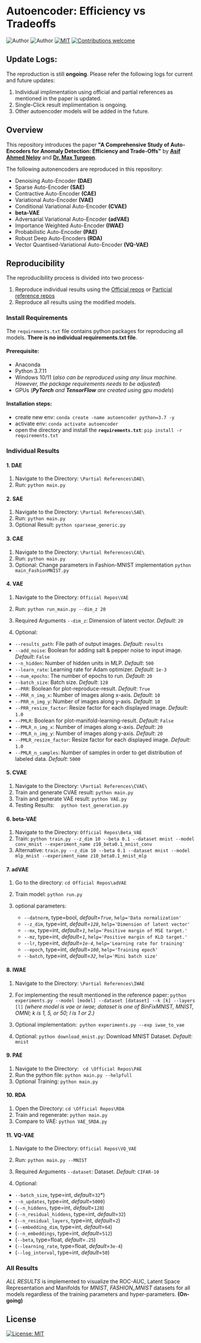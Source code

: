 # Autoencoder: Efficiency vs Tradeoffs

![Author](https://img.shields.io/badge/author-aaneloy-blue) 
![Author](https://img.shields.io/badge/turgeonmaxime-red)
[![MIT](https://img.shields.io/badge/license-MIT-5eba00.svg)](https://github.com/UMDimReduction/autoencoder-Efficiency_vs_Tradeoffs/blob/main/LICENSE.txt)
[![Contributions welcome](https://img.shields.io/badge/contributions-welcome-brightgreen.svg?style=flat)](https://github.com/UMDimReduction/autoencoder-Efficiency_vs_Tradeoffs)

## Update Logs:
The reproduction is still **ongoing**. Please refer the following logs for current and future updates:
1. Individual implimentation using official and partial references as mentioned in the paper is updated.
2. Single-Click result implimentation is ongoing.
3. Other autoencoder models will be added in the future.

## Overview
This repository introduces the paper **"A Comprehensive Study of Auto-Encoders for
Anomaly Detection: Efficiency and Trade-Offs"** by **[Asif Ahmed Neloy](https://aaneloy.ca/)** and **[Dr. Max Turgeon](https://www.maxturgeon.ca/)**.


The following autonencoders are reproduced in this repository:
* Denoising Auto-Encoder **(DAE)**
* Sparse Auto-Encoder **(SAE)**
* Contractive Auto-Encoder **(CAE)**
* Variational Auto-Encoder **(VAE)**
* Conditional Variational Auto-Encoder **(CVAE)**
* **beta-VAE**
* Adversarial Variational Auto-Encoder **(adVAE)**
* Importance Weighted Auto-Encoder **(IWAE)**
* Probabilistic Auto-Encoder **(PAE)**
* Robust Deep Auto-Encoders **(RDA)**
* Vector Quantised-Variational Auto-Encoder **(VQ-VAE)**


## Reproducibility

The reproducibility process is divided into two process- 
1. Reproduce individual results using the [Official repos](https://github.com/UMDimReduction/autoencoder-Efficiency_vs_Tradeoffs/tree/main/Official%20Repos) or [Particial reference repos](https://github.com/UMDimReduction/autoencoder-Efficiency_vs_Tradeoffs/tree/main/Partial%20References) 
2. Reproduce all results using the modified models.


### Install Requirements

The ``requirements.txt`` file contains python packages for reproducing all models. **There is no individual requirements.txt file**. 

#### Prerequisite:
* Anaconda
* Python 3.7.11
* Windows 10/11 (*also can be reproduced using any linux machine. However, the package requirements needs to be adjusted*)
* GPUs (***PyTorch** and **TensorFlow** are created using gpu models*)

#### Installation steps:
* create new env: ``conda create -name autoencoder python=3.7 -y``
* activate env: ``conda activate autoencoder``
* open the directory and install the **``requirements.txt``**: ``pip install -r requirements.txt``


### Individual Results

#### 1. DAE
1. Navigate to the Directory: ``\Partial References\DAE\ ``
2. Run: `python main.py`

#### 2. SAE
1. Navigate to the Directory: ``\Partial References\SAE\ ``
2. Run: `python main.py`
3. Optional Result: `python sparseae_generic.py`

#### 3. CAE
1. Navigate to the Directory: ``\Partial References\CAE\ ``
2. Run: `python main.py`
3. Optional: Change parameters in Fashion-MNIST implementation ``python main_FashionMNIST.py``

#### 4. VAE
1. Navigate to the Directory: ``Official Repos\VAE ``
2. Run: `python run_main.py --dim_z 20`
3. Required Arguments `--dim_z`: Dimension of latent vector. *Default*: `20`

4. Optional:  
* `--results_path`: File path of output images. *Default*: `results`
* `--add_noise`: Boolean for adding salt & pepper noise to input image. *Default*: `False`
* `--n_hidden`: Number of hidden units in MLP. *Default*: `500`
* `--learn_rate`: Learning rate for Adam optimizer. *Default*: `1e-3`
* `--num_epochs`: The number of epochs to run. *Default*: `20`
* `--batch_size`: Batch size. *Default*: `128`
* `--PRR`: Boolean for plot-reproduce-result. *Default*: `True`
* `--PRR_n_img_x`: Number of images along x-axis. *Default*: `10`
* `--PRR_n_img_y`: Number of images along y-axis. *Default*: `10`
* `--PRR_resize_factor`: Resize factor for each displayed image. *Default*: `1.0`
* `--PMLR`: Boolean for plot-manifold-learning-result. *Default*: `False`
* `--PMLR_n_img_x`: Number of images along x-axis. *Default*: `20`
* `--PMLR_n_img_y`: Number of images along y-axis. *Default*: `20`
* `--PMLR_resize_factor`: Resize factor for each displayed image. *Default*: `1.0`
* `--PMLR_n_samples`: Number of samples in order to get distribution of labeled data. *Default*: `5000`

#### 5. CVAE
1. Navigate to the Directory: ``\Partial References\CVAE\``
2. Train and generate CVAE result: `` python main.py ``
3. Train and generate VAE result: `` python VAE.py ``
4. Testing Results: ``  python test_generation.py``

#### 6. beta-VAE
1. Navigate to the Directory: ``Official Repos\Beta_VAE``
2. Train: `` python train.py --z_dim 10 --beta 0.1 --dataset mnist --model conv_mnist --experiment_name z10_beta0.1_mnist_conv ``
3. Alternative: `` train.py --z_dim 10 --beta 0.1 --dataset mnist --model mlp_mnist --experiment_name z10_beta0.1_mnist_mlp ``

#### 7. adVAE

1. Go to the directory: ``cd Official Repos\adVAE``
2. Train model: ``python run.py``
3. optional parameters: 

    * `--datnorm`, type=bool, *default=`True`*, `help='Data normalization'`
    * `--z_dim`, type=int, *default=`128`*, `help='Dimension of latent vector'`
    * `--mx`, type=int, *default=`1`*, `help='Positive margin of MSE target.'`
    * `--mz`, type=int, *default=`1`*, `help='Positive margin of KLD target.'`
    * `--lr`, type=int, *default=`1e-4`*, `help='Learning rate for training'`
    * `--epoch`, type=int, *default=`100`*, `help='Training epoch'`
    * `--batch`, type=int, *default=`32`*, `help='Mini batch size'`


#### 8. IWAE
1. Navigate to the Directory: ``\Partial References\IWAE ``
2. For implementing the result mentioned in the reference paper: `python experiments.py --model [model] --dataset [dataset] --k [k] --layers [l]` *(where _model_ is vae or iwae; _dataset_ is one of BinFixMNIST, MNIST, OMNI; _k_ is 1, 5, or 50; _l_ is 1 or 2.)*
3. Optional implementation:` python experiments.py --exp iwae_to_vae`


4. Optional: `python download_mnist.py`: Download MNIST Dataset. *Default*: `mnist`

#### 9. PAE
1. Navigate to the Directory: `` cd \Official Repos\PAE``
2. Run the python file: ```python main.py --helpfull```
3. Optional Training: ```python main.py```


#### 10. RDA
1. Open the Directory: ``cd \Official Repos\RDA``
2. Train and regenerate: ``python main.py``
3. Compare to VAE: ``python VAE_SRDA.py``


#### 11. VQ-VAE
1. Navigate to the Directory: ``Official Repos\VQ_VAE ``
2. Run: `python main.py --MNIST`
3. Required Arguments `--dataset`: Dataset. *Default*: `CIFAR-10`

4. Optional:

* `--batch_size`, type=int, *default*=`32`*)
* `--n_updates`, type=int, *default*=`5000`)
* (`--n_hiddens`, type=int, *default*=`128`)
* (`--n_residual_hiddens`, type=int, *default*=`32`)
* (`--n_residual_layers`, type=int, *default*=`2`)
* (`--embedding_dim`, type=int, *default*=`64`)
* (`--n_embeddings`, type=int, *default*=`512`)
* (`--beta`, type=float, *default*=`.25`)
* (`--learning_rate`, type=float, *default*=`3e-4`)
* (`--log_interval`, type=int, *default*=`50`)


### All Results
*ALL RESULTS* is implemented to visualize the ROC-AUC, Latent Space Representation and Manifolds for *MNIST*, *FASHION_MNIST* datasets for all models regardless of the training parameters and hyper-parameters.
**(On-going)**



## License
[![License: MIT](https://img.shields.io/badge/License-MIT-yellow.svg)](https://opensource.org/licenses/MIT)
